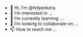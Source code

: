 - 👋 Hi, I’m @felipedutra
- 👀 I’m interested in ...
- 🌱 I’m currently learning ...
- 💞️ I’m looking to collaborate on ...
- 📫 How to reach me ...

<!---
felipedutra/felipedutra is a ✨ special ✨ repository because its `README.md` (this file) appears on your GitHub profile.
You can click the Preview link to take a look at your changes.
--->
